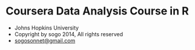 
# Coursera Data Analysis Course in R

* Johns Hopkins University
* Copyright by sogo 2014, All rights reserved
* sogosonnet@gmail.com
